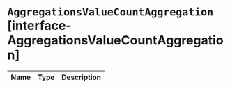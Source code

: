# `AggregationsValueCountAggregation` [interface-AggregationsValueCountAggregation]

| Name | Type | Description |
| - | - | - |
